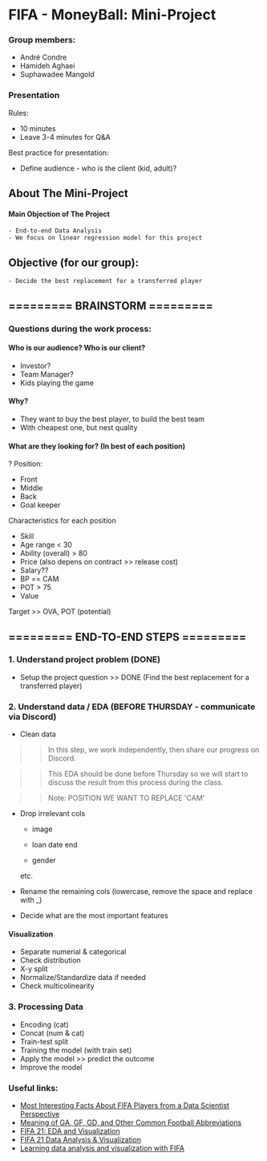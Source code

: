 # FIFA - MoneyBall: Mini-Project
### Group members:
- André Condre
- Hamideh Aghaei
- Suphawadee Mangold

### Presentation
Rules:
- 10 minutes
- Leave 3-4 minutes for Q&A

Best practice for presentation:
- Define audience - who is the client (kid, adult)?

## About The Mini-Project
#### Main Objection of The Project
    - End-to-end Data Analysis
    - We focus on linear regression model for this project

## Objective (for our group):
    - Decide the best replacement for a transferred player

## ========= BRAINSTORM ========= 

### Questions during the work process:
#### Who is our audience? Who is our client?
- Investor? 
- Team Manager?
- Kids playing the game

#### Why? 
- They want to buy the best player, to build the best team
- With cheapest one, but nest quality

#### What are they looking for? (In best of each position)
    
? Position:
- Front
- Middle
- Back
- Goal keeper
    
Characteristics for each position    
- Skill 
- Age range < 30
- Ability (overall) > 80 
- Price (also depens on contract >> release cost)
- Salary??
- BP == CAM
- POT > 75
- Value

Target >> OVA, POT (potential)

## ========= END-TO-END STEPS ========= 
### 1. Understand project problem (DONE)
- Setup the project question >> DONE (Find the best replacement for a transferred player)
### 2. Understand data / EDA (BEFORE THURSDAY - communicate via Discord)
- Clean data 
>> In this step, we work independently, then share our progress on Discord. 

>> This EDA should be done before Thursday so we will start to discuss the result from this process during the class.


>> Note: POSITION WE WANT TO REPLACE 'CAM'

- Drop irrelevant cols

    - image 

    - loan date end

    - gender

    etc. 

- Rename the remaining cols (lowercase, remove the space and replace with _)

- Decide what are the most important features


       
#### Visualization
- Separate numerial & categorical
- Check distribution
- X-y split
- Normalize/Standardize data if needed 
- Check multicolinearity 

### 3. Processing Data
- Encoding (cat)
- Concat (num & cat)
- Train-test split
- Training the model (with train set)
- Apply the model >> predict the outcome
- Improve the model

### Useful links:

- [Most Interesting Facts About FIFA Players from a Data Scientist Perspective](https://medium.com/data-storytelling/most-interesting-facts-about-fifa-players-from-a-data-scientist-perspective-1e16f2cb33c4)
- [Meaning of GA, GF, GD, and Other Common Football Abbreviations](https://howtheyplay.com/team-sports/abbrev-GA-GF-GS-GD-MP-Caps-meaning-soccer)
- [FIFA 21: EDA and Visualization](https://www.kaggle.com/code/paramarthasengupta/fifa-21-eda-and-visualization/notebook)
- [FIFA 21 Data Analysis & Visualization](https://www.kaggle.com/code/ekrembayar/fifa-21-data-analysis-visualization/notebook)
- [Learning data analysis and visualization with FIFA](https://www.kaggle.com/code/loulouashley/learning-data-analysis-and-visualization-with-fifa/notebook)

